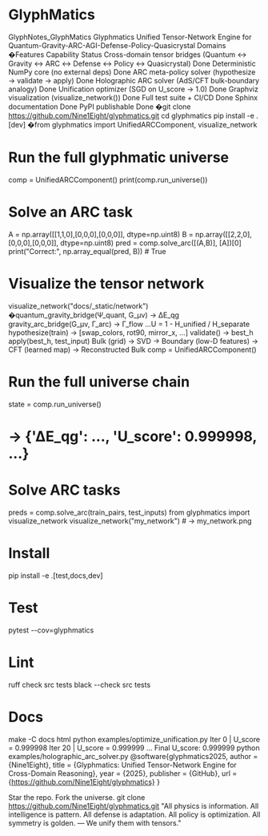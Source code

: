 # GlyphMatics
GlyphNotes_GlyphMatics
Glyphmatics
Unified Tensor-Network Engine for Quantum-Gravity-ARC-AGI-Defense-Policy-Quasicrystal Domains
�Features
Capability
Status
Cross-domain tensor bridges (Quantum ↔ Gravity ↔ ARC ↔ Defense ↔ Policy ↔ Quasicrystal)
Done
Deterministic NumPy core (no external deps)
Done
ARC meta-policy solver (hypothesize → validate → apply)
Done
Holographic ARC solver (AdS/CFT bulk-boundary analogy)
Done
Unification optimizer (SGD on U_score → 1.0)
Done
Graphviz visualization (visualize_network())
Done
Full test suite + CI/CD
Done
Sphinx documentation
Done
PyPI publishable
Done
�git clone https://github.com/Nine1Eight/glyphmatics.git
cd glyphmatics
pip install -e .[dev]
�from glyphmatics import UnifiedARCComponent, visualize_network

# Run the full glyphmatic universe
comp = UnifiedARCComponent()
print(comp.run_universe())

# Solve an ARC task
A = np.array([[1,1,0],[0,0,0],[0,0,0]], dtype=np.uint8)
B = np.array([[2,2,0],[0,0,0],[0,0,0]], dtype=np.uint8)
pred = comp.solve_arc([(A,B)], [A])[0]
print("Correct:", np.array_equal(pred, B))  # True

# Visualize the tensor network
visualize_network("docs/_static/network")
�quantum_gravity_bridge(Ψ_quant, G_μν) → ΔE_qg
gravity_arc_bridge(G_μν, Γ_arc)      → Γ_flow
...U = 1 - H_unified / H_separate
hypothesize(train) → [swap_colors, rot90, mirror_x, ...]
validate() → best_h
apply(best_h, test_input)
Bulk (grid) → SVD → Boundary (low-D features)
→ CFT (learned map) → Reconstructed Bulk
comp = UnifiedARCComponent()

# Run the full universe chain
state = comp.run_universe()
# → {'ΔE_qg': ..., 'U_score': 0.999998, ...}

# Solve ARC tasks
preds = comp.solve_arc(train_pairs, test_inputs)
from glyphmatics import visualize_network
visualize_network("my_network")  # → my_network.png
# Install
pip install -e .[test,docs,dev]

# Test
pytest --cov=glyphmatics

# Lint
ruff check src tests
black --check src tests

# Docs
make -C docs html
python examples/optimize_unification.py
Iter   0 | U_score = 0.999998
Iter  20 | U_score = 0.999999
...
Final U_score: 0.999999
python examples/holographic_arc_solver.py
@software{glyphmatics2025,
  author = {Nine1Eight},
  title = {Glyphmatics: Unified Tensor-Network Engine for Cross-Domain Reasoning},
  year = {2025},
  publisher = {GitHub},
  url = {https://github.com/Nine1Eight/glyphmatics}
}

Star the repo. Fork the universe.
git clone https://github.com/Nine1Eight/glyphmatics.git
"All physics is information. All intelligence is pattern. All defense is adaptation. All policy is optimization. All symmetry is golden. — We unify them with tensors."
